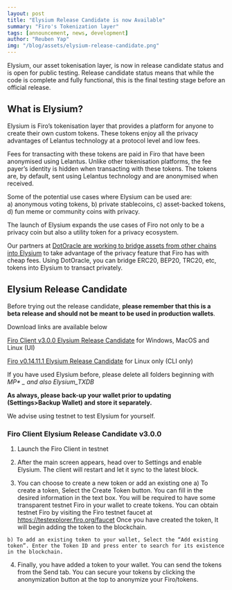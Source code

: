 ```yaml
---
layout: post
title: "Elysium Release Candidate is now Available"
summary: "Firo's Tokenization layer"
tags: [announcement, news, development]
author: "Reuben Yap"
img: "/blog/assets/elysium-release-candidate.png"
---
```

Elysium, our asset tokenisation layer, is now in release candidate status and is open for public testing. Release candidate status means that while the code is complete and fully functional, this is the final testing stage before an official release.

## What is Elysium?

Elysium is Firo’s tokenisation layer that provides a platform for anyone to create their own custom tokens. These tokens enjoy all the privacy advantages of Lelantus technology at a protocol level and low fees.  

Fees for transacting with these tokens are paid in Firo that have been anonymised using Lelantus. Unlike other tokenisation platforms, the fee payer’s identity is hidden when transacting with these tokens. The tokens are, by default, sent using Lelantus technology and are anonymised when received.  

Some of the potential use cases where Elysium can be used are:  
a) anonymous voting tokens,
b) private stablecoins,
c) asset-backed tokens,
d) fun meme or community coins with privacy.  

The launch of Elysium expands the use cases of Firo not only to be a privacy coin but also a utility token for a privacy ecosystem.

Our partners at [DotOracle are working to bridge assets from other chains into Elysium](https://firo.org/2022/01/18/dotoracle-partnership.html) to take advantage of the privacy feature that Firo has with cheap fees. Using DotOracle, you can bridge ERC20, BEP20, TRC20, etc, tokens into Elysium to transact privately.


## Elysium Release Candidate

Before trying out the release candidate, **please remember that this is a beta release and should not be meant to be used in production wallets**.  

Download links are available below

[Firo Client v3.0.0 Elysium Release Candidate](https://github.com/firoorg/firo-client/releases/tag/v3.0.0-elysium-rc) for Windows, MacOS and Linux (UI)

[Firo v0.14.11.1 Elysium Release Candidate](https://github.com/firoorg/firo/releases/tag/v0.14.11.1-elysium-rc) for Linux only (CLI only)

If you have used Elysium before, please delete all folders beginning with *MP\* _ and also Elysium_TXDB*

**As always, please back-up your wallet prior to updating (Settings>Backup Wallet) and store it separately.**

We advise using testnet to test Elysium for yourself.

### Firo Client Elysium Release Candidate v3.0.0  

1) Launch the Firo Client in testnet

[](/blog/assets//elysium-post/Elysium1.jpg)

2) After the main screen appears, head over to Settings and enable Elysium. The client will restart and let it sync to the latest block.

[](/blog/assets//elysium-post/Elysium2.jpg)

3) You can choose to create a new token or add an existing one
	a) To create a token, Select the Create Token button. You can fill in the desired information in the text box. 
		You will be required to have some transparent testnet Firo in your wallet to create tokens. You can obtain testnet Firo by visiting the Firo testnet faucet at https://testexplorer.firo.org/faucet
		Once you have created the token, It will begin adding the token to the blockchain. 

[](/blog/assets//elysium-post/Elysium3.jpg)

[](/blog/assets//elysium-post/Elysium4.jpg)

[](/blog/assets//elysium-post/Elysium5.jpg)

	b) To add an existing token to your wallet, Select the “Add existing token”. Enter the Token ID and press enter to search for its existence in the blockchain.  

[](/blog/assets//elysium-post/Elysium6.jpg)

4) Finally, you have added a token to your wallet. You can send the tokens from the Send tab. You can secure your tokens by clicking the anonymization button at the top to anonymize your Firo/tokens.  

[](/blog/assets//elysium-post/Elysium7.jpg)

[](/blog/assets//elysium-post/Elysium8.jpg)
